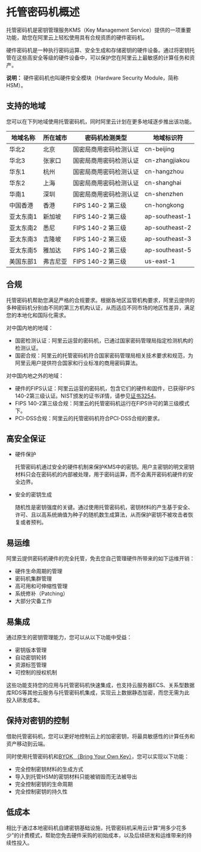 # 托管密码机概述

托管密码机是密钥管理服务KMS（Key Management Service）提供的一项重要功能，助您在阿里云上轻松使用具有合规资质的硬件密码机。

硬件密码机是一种执行密码运算、安全生成和存储密钥的硬件设备。通过将密钥托管在这些高安全等级的硬件设备中，可以保护您在阿里云上最敏感的计算任务和资产。

**说明：** 硬件密码机也叫硬件安全模块（Hardware Security Module，简称HSM）。

## 支持的地域

您可以在下列地域使用托管密码机，同时阿里云计划在更多地域逐步推出该功能。

|地域名称|所在城市|密码机检测类型|地域标识符|
|----|----|-------|-----|
|华北2|北京|国密局商用密码检测认证|cn-beijing|
|华北3|张家口|国密局商用密码检测认证|cn-zhangjiakou|
|华东1|杭州|国密局商用密码检测认证|cn-hangzhou|
|华东2|上海|国密局商用密码检测认证|cn-shanghai|
|华南1|深圳|国密局商用密码检测认证|cn-shenzhen|
|中国香港|香港|FIPS 140-2 第三级|cn-hongkong|
|亚太东南1|新加坡|FIPS 140-2 第三级|ap-southeast-1|
|亚太东南2|悉尼|FIPS 140-2 第三级|ap-southeast-2|
|亚太东南3|吉隆坡|FIPS 140-2 第三级|ap-southeast-3|
|亚太东南5|雅加达|FIPS 140-2 第三级|ap-southeast-5|
|美国东部1|弗吉尼亚|FIPS 140-2 第三级|us-east-1|

## 合规

托管密码机帮助您满足严格的合规要求。根据各地区监管机构要求，阿里云提供的多种密码机分别由不同的第三方机构认证，从而适应不同市场的地区性差异，满足您的本地化和国际化需求。

对中国内地的地域：

-   国密检测认证：阿里云运营的密码机，已通过国家密码管理局指定检测机构的检测认证。
-   国密合规：阿里云的托管密码机符合国家密码管理局相关技术要求和规范，为阿里云用户提供符合国家和行业标准的商用密码算法。

对中国内地之外的地域：

-   硬件的FIPS认证：阿里云运营的密码机，包含它们的硬件和固件，已获得FIPS 140-2第三级认证。NIST颁发的证书详情，请参见[证书3254](https://csrc.nist.gov/Projects/Cryptographic-Module-Validation-Program/Certificate/3254)。
-   FIPS 140-2第三级合规：阿里云的托管密码机运行在FIPS许可的第三级模式下。
-   PCI-DSS合规：阿里云的托管密码机符合PCI-DSS合规的要求。

## 高安全保证

-   硬件保护

    托管密码机通过安全的硬件机制来保护KMS中的密钥。用户主密钥的明文密钥材料只会在密码机的内部被处理，用于密码运算，而不会离开密码机硬件的安全边界。

-   安全的密钥生成

    随机性是密钥强度的关键。通过使用托管密码机，密钥材料的产生基于安全、许可、且以高系统熵值为种子的随机数生成算法，从而保护密钥不被攻击者恢复或者预判。


## 易运维

阿里云提供密码机硬件的完全托管，免去您自己管理硬件所带来的如下运维开销：

-   硬件生命周期的管理
-   密码机集群管理
-   高可用和可伸缩性管理
-   系统修补（Patching）
-   大部分灾备工作

## 易集成

通过原生的密钥管理能力，您可以从以下功能中受益：

-   密钥版本管理
-   自动密钥轮转
-   资源标签管理
-   可控制的授权机制

这些功能支持您的应用与托管密码机快速集成，也支持云服务器ECS、关系型数据库RDS等其他云服务与托管密码机集成，实现云上数据静态加密，而您无需为此投入研发成本。

## 保持对密钥的控制

借助托管密码机，您可以更好地控制云上的加密密钥，将最具敏感性的计算任务和资产移动到云端。

同时使用托管密码机和[BYOK （Bring Your Own Key）](https://www.alibabacloud.com/help/doc-detail/68523.htm)，您可以实现以下功能：

-   完全控制密钥材料的生成方式
-   导入到托管HSM的密钥材料只能被销毁而无法被导出
-   完全控制密钥的生命周期
-   完全控制密钥的持久性

## 低成本

相比于通过本地密码机自建密钥基础设施，托管密码机采用云计算“用多少花多少”的计费模式，帮助您免去硬件采购的初始成本，以及后续研发和运维带来的持续性投入。

